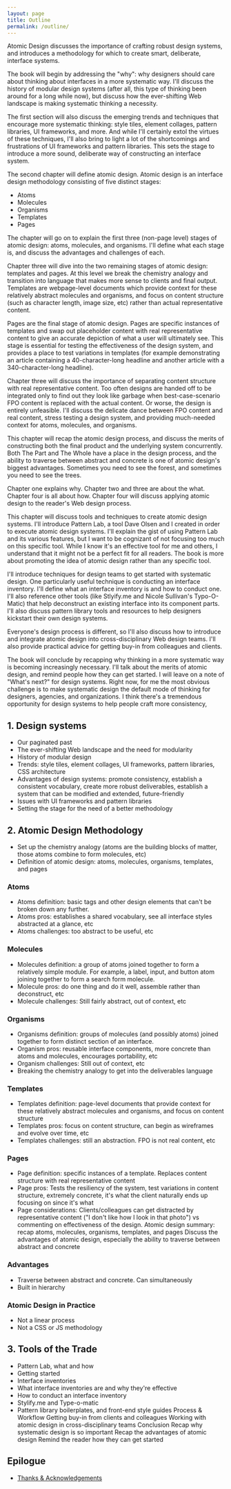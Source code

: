 ```yaml
---
layout: page
title: Outline
permalink: /outline/
---
```


Atomic Design discusses the importance of crafting robust design systems, and introduces a methodology for which to create smart, deliberate, interface systems.

The book will begin by addressing the "why": why designers should care about thinking about interfaces in a more systematic way. I'll discuss the history of modular design systems (after all, this type of thinking been around for a long while now), but discuss how the ever-shifting Web landscape is making systematic thinking a necessity.

The first section will also discuss the emerging trends and techniques that encourage more systematic thinking: style tiles, element collages, pattern libraries, UI frameworks, and more. And while I'll certainly extol the virtues of these techniques, I'll also bring to light a lot of the shortcomings and frustrations of UI frameworks and pattern libraries. This sets the stage to introduce a more sound, deliberate way of constructing an interface system.

The second chapter will define atomic design. Atomic design is an interface design methodology consisting of five distinct stages:

- Atoms
- Molecules
- Organisms
- Templates
- Pages

The chapter will go on to explain the first three (non-page level) stages of atomic design: atoms, molecules, and organisms. I'll define what each stage is, and discuss the advantages and challenges of each.

Chapter three will dive into the two remaining stages of atomic design: templates and pages. At this level we break the chemistry analogy and transition into language that makes more sense to clients and final output. Templates are webpage-level documents which provide context for these relatively abstract molecules and organisms, and focus on content structure (such as character length, image size, etc) rather than actual representative content.

Pages are the final stage of atomic design. Pages are specific instances of templates and swap out placeholder content with real representative content to give an accurate depiction of what a user will ultimately see. This stage is essential for testing the effectiveness of the design system, and provides a place to test variations in templates (for example demonstrating  an article containing a 40-character-long headline and another article with a 340-character-long headline).

Chapter three will discuss the importance of separating content structure with real representative content. Too often designs are handed off to be integrated only to find out they look like garbage when best-case-scenario FPO content is replaced with the actual content. Or worse, the design is entirely unfeasible. I'll discuss the delicate dance between FPO content and real content, stress testing a design system, and providing much-needed context for atoms, molecules, and organisms.

This chapter will recap the atomic design process, and discuss the merits of constructing both the final product and the underlying system concurrently. Both The Part and The Whole have a place in the design process, and the ability to traverse between abstract and concrete is one of atomic design's biggest advantages. Sometimes you need to see the forest, and sometimes you need to see the trees.

Chapter one explains why. Chapter two and three are about the what. Chapter four is all about how. Chapter four will discuss applying atomic design to the reader's Web design process.

This chapter will discuss tools and techniques to create atomic design systems. I'll introduce Pattern Lab, a tool Dave Olsen and I created in order to execute atomic design systems. I'll explain the gist of using Pattern Lab and its various features, but I want to be cognizant of not focusing too much on this specific tool. While I know it's an effective tool for me and others, I understand that it might not be a perfect fit for all readers. The book is more about promoting the idea of atomic design rather than any specific tool.

I'll introduce techniques for design teams to get started with systematic design. One particularly useful technique is conducting an interface inventory. I'll define what an interface inventory is and how to conduct one. I'll also reference other tools (like Stlyify.me and Nicole Sullivan's Typo-O-Matic) that help deconstruct an existing interface into its component parts. I'll also discuss pattern library tools and resources to help designers kickstart their own design systems.

Everyone's design process is different, so I'll also discuss how to introduce and integrate atomic design into cross-disciplinary Web design teams. I'll also provide practical advice for getting buy-in from colleagues and clients.

The book will conclude by recapping why thinking in a more systematic way is becoming increasingly necessary. I'll talk about the merits of atomic design, and remind people how they can get started. I will leave on a note of "What's next?" for design systems. Right now, for me the most obvious challenge is to make systematic design the default mode of thinking for designers, agencies, and organizations. I think there's a tremendous opportunity for design systems to help people craft more consistency,

## 1. Design systems
- Our paginated past
- The ever-shifting Web landscape and the need for modularity
- History of modular design
- Trends: style tiles, element collages, UI frameworks, pattern libraries, CSS architecture
- Advantages of design systems: promote consistency, establish a consistent vocabulary, create more robust deliverables, establish a system that can be modified and extended, future-friendly
- Issues with UI frameworks and pattern libraries
- Setting the stage for the need of a better methodology

## 2. Atomic Design Methodology
- Set up the chemistry analogy (atoms are the building blocks of matter, those atoms combine to form molecules, etc)
- Definition of atomic design: atoms, molecules, organisms, templates, and pages

### Atoms
- Atoms definition: basic tags and other design elements that can't be broken down any further.
- Atoms pros: establishes a shared vocabulary, see all interface styles abstracted at a glance, etc
- Atoms challenges: too abstract to be useful, etc

### Molecules
- Molecules definition: a group of atoms joined together to form a relatively simple module. For example, a label, input, and button atom joining together to form a search form molecule.
- Molecule pros: do one thing and do it well, assemble rather than deconstruct, etc
- Molecule challenges: Still fairly abstract, out of context, etc

### Organisms
- Organisms definition: groups of molecules (and possibly atoms) joined together to form distinct section of an interface.
- Organism pros: reusable interface components, more concrete than atoms and molecules, encourages portability, etc
- Organism challenges: Still out of context, etc
- Breaking the chemistry analogy to get into the deliverables language

### Templates
- Templates definition: page-level documents that provide context for these relatively abstract molecules and organisms, and  focus on content structure
- Templates pros: focus on content structure, can begin as wireframes and evolve over time, etc
- Templates challenges: still an abstraction. FPO is not real content, etc

### Pages
- Page definition: specific instances of a template. Replaces content structure with real representative content
- Page pros: Tests the resiliency of the system, test variations in content structure, extremely concrete, it's what the client naturally ends up focusing on since it's what
- Page considerations: Clients/colleagues can get distracted by representative content ("I don't like how I look in that photo") vs commenting on effectiveness of the design.
Atomic design summary: recap atoms, molecules, organisms, templates, and pages
Discuss the advantages of atomic design, especially the ability to traverse between abstract and concrete

### Advantages
- Traverse between abstract and concrete. Can simultaneously
- Built in hierarchy

### Atomic Design in Practice
- Not a linear process
- Not a CSS or JS methodology

## 3. Tools of the Trade
- Pattern Lab, what and how
- Getting started
- Interface inventories
- What interface inventories are and why they're effective
- How to conduct an interface inventory
- Stylify.me and Type-o-matic
- Pattern library boilerplates, and front-end style guides
Process & Workflow
Getting buy-in from clients and colleagues
Working with atomic design in cross-disciplinary teams
Conclusion
Recap why systematic design is so important
Recap the advantages of atomic design
Remind the reader how they can get started
## Epilogue
- [Thanks & Acknowledgements](/thanks/)
